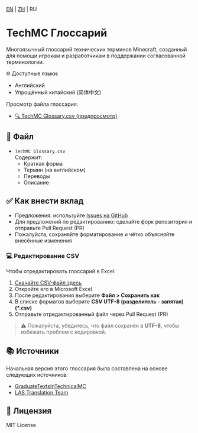 [EN](README.md) | [ZH](README.zh.md) | RU

# TechMC Глоссарий

Многоязычный глоссарий технических терминов Minecraft, созданный для помощи игрокам и разработчикам в поддержании согласованной терминологии.

🌐 Доступные языки:

- Английский  
- Упрощённый китайский (简体中文)

Просмотр файла глоссария:  
- [🔍 TechMC Glossary.csv (предпросмотр)](https://github.com/DuskScorpio/TechMC-Glossary/blob/main/TechMC%20Glossary.csv)

## 📄 Файл

- `TechMC Glossary.csv`  
  Содержит:
  - Краткая форма
  - Термин (на английском)
  - Переводы
  - Описание

## ✅ Как внести вклад

- Предложения: используйте [Issues на GitHub](https://github.com/DuskScorpio/TechMC-Glossary/issues)
- Для предложений по редактированию: сделайте форк репозитория и отправьте Pull Request (PR)
- Пожалуйста, сохраняйте форматирование и чётко объясняйте внесённые изменения

### 💻 Редактирование CSV

Чтобы отредактировать глоссарий в Excel:

1. [Скачайте CSV-файл здесь](https://github.com/DuskScorpio/TechMC-Glossary/raw/main/TechMC%20Glossary.csv)  
2. Откройте его в Microsoft Excel  
3. После редактирования выберите **Файл > Сохранить как**  
4. В списке форматов выберите **CSV UTF-8 (разделитель - запятая) (*.csv)**  
5. Отправьте отредактированный файл через Pull Request (PR)

> ⚠️ Пожалуйста, убедитесь, что файл сохранён в **UTF-8**, чтобы избежать проблем с кодировкой.

## 📚 Источники

Начальная версия этого глоссария была составлена на основе следующих источников:  

- [GraduateTextsInTechnicalMC](https://github.com/tanhHeng/GraduateTextsInTechnicalMC)  
- [LAS Translation Team](https://www.youtube.com/@redstonevideotranslation5478)

## 📜 Лицензия

MIT License
